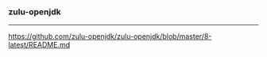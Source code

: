 ### zulu-openjdk
---
https://github.com/zulu-openjdk/zulu-openjdk/blob/master/8-latest/README.md

```
```

```
```

```
```


